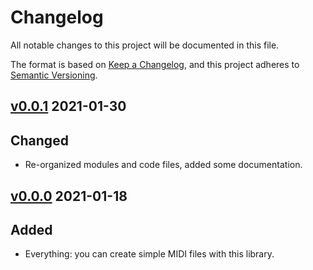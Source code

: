 # Changelog
All notable changes to this project will be documented in this file.

The format is based on [Keep a Changelog](https://keepachangelog.com/en/1.0.0/),
and this project adheres to [Semantic Versioning](https://semver.org/spec/v2.0.0.html).

## [v0.0.1] 2021-01-30
## Changed
- Re-organized modules and code files, added some documentation.


## [v0.0.0] 2021-01-18
## Added
- Everything: you can create simple MIDI files with this library.

<!-- version diff links -->
[Unreleased]: https://github.com/webern/midi_file/compare/v0.0.2...HEAD
[v0.0.2]: https://github.com/webern/midi_file/compare/v0.0.1...v0.0.2
[v0.0.1]: https://github.com/webern/midi_file/compare/v0.0.0...v0.0.1
[v0.0.0]: https://github.com/webern/midi_file/releases/tag/v0.0.0

